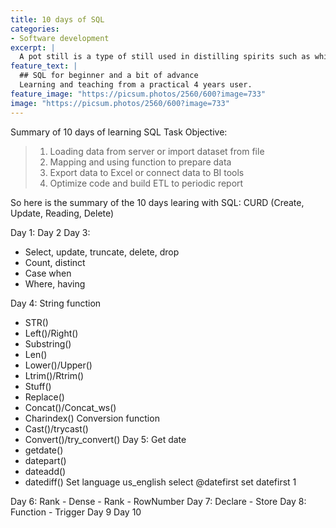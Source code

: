 ```yaml
---
title: 10 days of SQL
categories:
- Software development
excerpt: |
  A pot still is a type of still used in distilling spirits such as whisky or brandy. Heat is applied directly to the pot containing the wash (for whisky) or wine (for brandy).
feature_text: |
  ## SQL for beginner and a bit of advance
  Learning and teaching from a practical 4 years user.
feature_image: "https://picsum.photos/2560/600?image=733"
image: "https://picsum.photos/2560/600?image=733"
---
```

Summary of 10 days of learning SQL 
Task Objective:
> 1. Loading data from server or import dataset from file
> 2. Mapping and using function to prepare data
> 3. Export data to Excel or connect data to BI tools
> 4. Optimize code and build ETL to periodic report

So here is the summary of the 10 days learing with SQL: CURD (Create, Update, Reading, Delete)

Day 1: 
Day 2
Day 3:
- Select, update, truncate, delete, drop
- Count, distinct
- Case when
- Where, having

Day 4: String function
- STR()
- Left()/Right()
- Substring()
- Len()
- Lower()/Upper()
- Ltrim()/Rtrim()
- Stuff()
- Replace()
- Concat()/Concat_ws()
- Charindex()
Conversion function
- Cast()/trycast()
- Convert()/try_convert()
Day 5: Get date
- getdate()
- datepart()
- dateadd()
- datediff()
Set language us_english
select @datefirst
set datefirst 1

Day 6: Rank - Dense - Rank - RowNumber
Day 7: Declare - Store
Day 8: Function - Trigger
Day 9
Day 10
